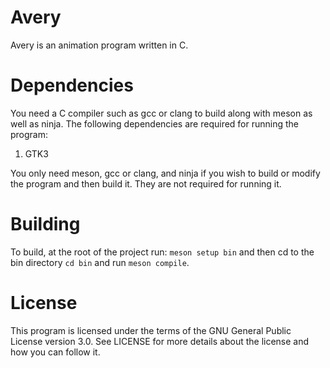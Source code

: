 # Avery
Avery is an animation program written in C.

# Dependencies
You need a C compiler such as gcc or clang to build along with meson as well as ninja. The following dependencies are required for running the program:
1. GTK3

You only need meson, gcc or clang, and ninja if you wish to build or modify the program and then build it. They are not required for running it.

# Building
To build, at the root of the project run: `meson setup bin` and then cd to the bin directory `cd bin` and run `meson compile`.

# License
This program is licensed under the terms of the GNU General Public License version 3.0. See LICENSE for more details about the license and how you can follow it.
